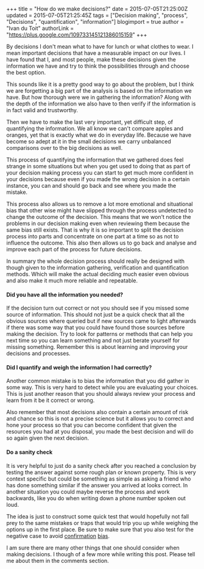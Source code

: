 +++
title = "How do we make decisions?"
date = 2015-07-05T21:25:00Z
updated = 2015-07-05T21:25:45Z
tags = ["Decision making", "process", "Decisions", "quantification", "information"]
blogimport = true
author = "Ivan du Toit"
authorLink = "https://plus.google.com/109733145121386015159"
+++

By decisions I don't mean what to have for lunch or what clothes to wear. I mean important decisions that have a measurable impact on our lives. I have found that I, and most people, make these decisions given the information we have and try to think the possibilities through and choose the best option.

This sounds like it is a pretty good way to go about the problem, but I think we are forgetting a big part of the analysis is based on the information we have. But how thorough were we in gathering the information? Along with the depth of the information we also have to then verify if the information is in fact valid and trustworthy.

Then we have to make the last very important, yet difficult step, of quantifying the information. We all know we can't compare apples and oranges, yet that is exactly what we do in everyday life. Because we have become so adept at it in the small decisions we carry unbalanced comparisons over to the big decisions as well.

This process of quantifying the information that we gathered does feel strange in some situations but when you get used to doing that as part of your decision making process you can start to get much more confident in your decisions because even if you made the wrong decision in a certain instance, you can and should go back and see where you made the mistake.

This process also allows us to remove a lot more emotional and situational bias that other wise might have slipped through the process undetected to change the outcome of the decision. This means that we won't notice the problems in our decision making even when reviewing them because the same bias still exists. That is why it is so important to split the decision process into parts and concentrate on one part at a time so as not to influence the outcome. This also then allows us to go back and analyse and improve each part of the process for future decisions.

In summary the whole decision process should really be designed with though given to the information gathering, verification and quantification methods. Which will make the actual deciding much easier even obvious and also make it much more reliable and repeatable.

<h4>Did you have all the information you needed?</h4>
If the decision turn out correct or not you should see if you missed some source of information. This should not just be a quick check that all the obvious sources where queried but if new sources came to light afterwards if there was some way that you could have found those sources before making the decision. Try to look for patterns or methods that can help you next time so you can learn something and not just berate yourself for missing something. Remember this is about learning and improving your decisions and processes.

<h4>Did I quantify and weigh the information I had correctly?</h4>

Another common mistake is to bias the information that you did gather in some way. This is very hard to detect while you are evaluating your choices. This is just another reason that you should always review your process and learn from it be it correct or wrong.

Also remember that most decisions also contain a certain amount of risk and chance so this is not a precise science but it allows you to correct and hone your process so that you can become confident that given the resources you had at you disposal, you made the best decision and will do so again given the next decision.

<h4>Do a sanity check</h4>
It is very helpful to just do a sanity check after you reached a conclusion by testing the answer against some rough plan or known property. This is very context specific but could be something as simple as asking a friend who has done something similar if the answer you arrived at looks correct. In another situation you could maybe reverse the process and work backwards, like you do when writing down a phone number spoken out loud.

The idea is just to construct some quick test that would hopefully not fall prey to the same mistakes or traps that would trip you up while weighing the options up in the first place. Be sure to make sure that you also test for the negative case to avoid <a href="http://www.nytimes.com/interactive/2015/07/03/upshot/a-quick-puzzle-to-test-your-problem-solving.html?_r=0">confirmation</a> <a href="https://en.wikipedia.org/wiki/Confirmation_bias">bias</a>.

I am sure there are many other things that one should consider when making decisions. I though of a few more while writing this post. Please tell me about them in the comments section.
